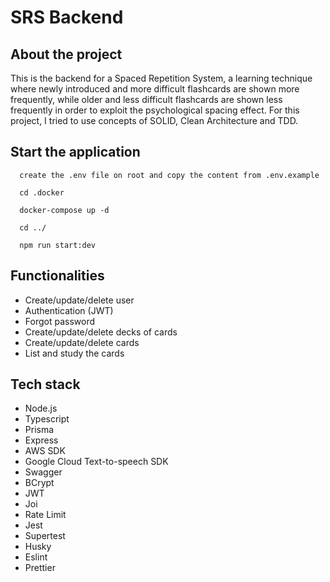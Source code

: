 # SRS Backend

## About the project

This is the backend for a Spaced Repetition System, a learning technique where newly introduced and more difficult flashcards are shown more frequently, while older and less difficult flashcards are shown less frequently in order to exploit the psychological spacing effect.
For this project, I tried to use concepts of SOLID, Clean Architecture and TDD.

## Start the application

```
  create the .env file on root and copy the content from .env.example

  cd .docker

  docker-compose up -d

  cd ../

  npm run start:dev
```

## Functionalities

- Create/update/delete user
- Authentication (JWT)
- Forgot password
- Create/update/delete decks of cards
- Create/update/delete cards
- List and study the cards

## Tech stack

- Node.js
- Typescript
- Prisma
- Express
- AWS SDK
- Google Cloud Text-to-speech SDK
- Swagger
- BCrypt
- JWT
- Joi
- Rate Limit
- Jest
- Supertest
- Husky
- Eslint
- Prettier
